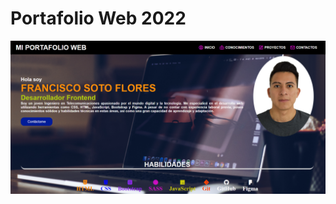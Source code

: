 # Portafolio Web 2022
![portafolio web](https://github.com/sotoflore/Portafolio-Web-2022/blob/main/imagenes/portafolio-web.png)
